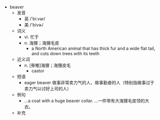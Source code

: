 - beaver
  - 发音
    - 英 /'biːvər/
    - 美 /'bivɚ/
  - 词义
    - vi. 忙于
    - n. 海狸；海狸毛皮
      - a North American animal that has thick fur and a wide flat tail, and cuts down trees with its teeth
  - 近义词
    - n. [脊椎]海狸；海狸皮毛
      - castor
  - 短语
    - eager beaver 做事非常卖力气的人，做事勤奋的人（特别指做事过于卖力气以讨好上司的人）
  - 例句
    - ...a coat with a huge beaver collar. …一件带有大海狸毛皮领的大衣。
  - 补充